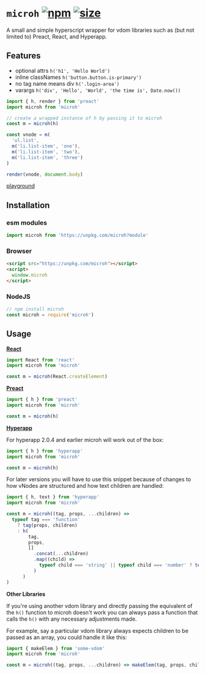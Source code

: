 # `microh` [![npm](https://img.shields.io/npm/v/microh.svg)](https://www.npmjs.com/package/microh) [![size](https://img.badgesize.io/https://unpkg.com/microh@latest/dist/microh.min.js.png?label=gzip&color=blue&compression=gzip)](https://unpkg.com/microh@latest/dist/microh.min.js)

A small and simple hyperscript wrapper for vdom libraries such as (but not limited to) Preact, React, and Hyperapp.

## Features

- optional attrs `h('h1', 'Hello World')`
- inline classNames `h('button.button.is-primary')`
- no tag name means div `h('.login-area')`
- varargs `h('div', 'Hello', 'World', 'the time is', Date.now())`

```js
import { h, render } from 'preact'
import microh from 'microh'

// create a wrapped instance of h by passing it to microh
const m = microh(h)

const vnode = m(
  'ul.list',
  m('li.list-item', 'one'),
  m('li.list-item', 'two'),
  m('li.list-item', 'three')
)

render(vnode, document.body)
```

[playground](https://flems.io/#0=N4IgZglgNgpgziAXAbVAOwIYFsZJAOgAsAXLKEAGhAGMB7NYmBvEAXwvW10QICsEqdBk2J4IWAA60ATsQAEwOYQpzpTACYxpc1nLDTaWOQHIJajNWLGAOmnFTZcrBGoHCeg0ePPXtQjbRbAHoguVcYDEY5DDkAd2kMCQkYdTkINDhiDDRqGDlaMCU5ACMATzkJDDg4dIBzNPliWicXN1shTKc5AF4W30IACkIASlt2+k6ANzRaTR6nAeMAVyh8KAhMgFpM0thjFVs5BeN1-ZN6GGNhikPj05VjYljaK5u0I6xF+5NiQjVL663T4nCBnYxgWhLaRXWyjQJoNRoTTSAbTWYwFTqWjUJY4Bj4YqzUrDSggOAwWCWCATPAARgAzIgAEwADjYHBAmBweHw1GqpKEjGYPDYAF1WEA)

## Installation

### esm modules

```js
import microh from 'https://unpkg.com/microh?module'
```

### Browser

```html
<script src="https://unpkg.com/microh"></script>
<script>
  window.microh
</script>
```

### NodeJS

```js
// npm install microh
const microh = require('microh')
```

## Usage

**[React](https://github.com/facebook/react)**

```js
import React from 'react'
import microh from 'microh'

const m = microh(React.createElement)
```

**[Preact](https://github.com/preactjs/preact)**

```js
import { h } from 'preact'
import microh from 'microh'

const m = microh(h)
```

**[Hyperapp](https://github.com/JorgeBucaran/hyperapp)**

For hyperapp 2.0.4 and earlier microh will work out of the box:

```js
import { h } from 'hyperapp'
import microh from 'microh'

const m = microh(h)
```

For later versions you will have to use this snippet because of changes to how vNodes are structured and how text children are handled:

```js
import { h, text } from 'hyperapp'
import microh from 'microh'

const m = microh((tag, props, ...children) =>
  typeof tag === 'function'
    ? tag(props, children)
    : h(
        tag,
        props,
        []
          .concat(...children)
          .map((child) =>
            typeof child === 'string' || typeof child === 'number' ? text(child) : child
          )
      )
)
```

**Other Libraries**

If you're using another vdom library and directly passing the equivalent of the `h()` function to microh doesn't work you can always pass a function that calls the `h()` with any necessary adjustments made.

For example, say a particular vdom library always expects children to be passed as an array, you could handle it like this:

```js
import { makeElem } from 'some-vdom'
import microh from 'microh'

const m = microh((tag, props, ...children) => makeElem(tag, props, children))
```
